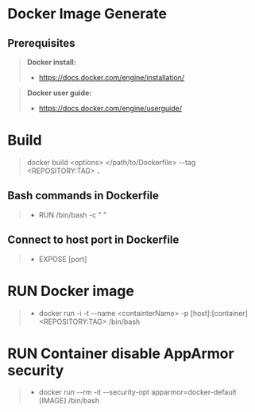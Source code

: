 Docker Image Generate
=====================

Prerequisites
---------------

>**Docker install:**
>- https://docs.docker.com/engine/installation/

>**Docker user guide:**
>- https://docs.docker.com/engine/userguide/

# Build

>docker build &lt;options&gt; &lt;/path/to/Dockerfile&gt; --tag &lt;REPOSITORY:TAG&gt; **.**

## Bash commands in Dockerfile
>- RUN /bin/bash -c " "

## Connect to host port in Dockerfile
>- EXPOSE [port]

# RUN Docker image
>- docker run -i -t --name &lt;containterName&gt; -p [host]:[container] &lt;REPOSITORY:TAG&gt; /bin/bash

# RUN Container disable AppArmor security
>- docker run --rm -it --security-opt apparmor=docker-default [IMAGE] /bin/bash
